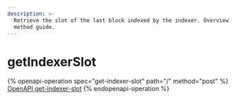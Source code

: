 ```yaml
---
description: >-
  Retrieve the slot of the last block indexed by the indexer. Overview with RPC
  method guide.
---
```


# getIndexerSlot

{% openapi-operation spec="get-indexer-slot" path="/" method="post" %}
[OpenAPI get-indexer-slot](https://raw.githubusercontent.com/helius-labs/photon/refs/heads/main/src/openapi/specs/getIndexerSlot.yaml)
{% endopenapi-operation %}
